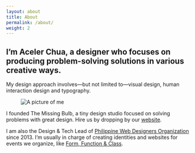```yaml
---
layout: about
title: About
permalink: /about/
weight: 2
---
```


## I’m Aceler Chua, a designer who focuses on producing problem-solving solutions in various creative ways.

My design approach involves—but not limited to—visual design, human interaction design and typography.

<figure class="bigprofile">
	<img src="{{ site.url }}/assets/fullpic-bw.jpg" alt="A picture of me">
	<!-- ![A picture of me]({{ site.url }}/assets/fullpic-bw.jpg) -->
</figure>

I founded The Missing Bulb, a tiny design studio focused on solving problems with great design. Hire us by dropping by our [website](http://themissingbulb.com).

I am also the Design & Tech Lead of [Philippine Web Designers Organization](http://pwdo.org) since 2013. I’m usually in charge of creating identities and websites for events we organize, like [Form, Function & Class](http://formfunctionclass.com).